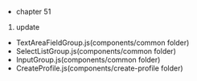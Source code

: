 - chapter 51
1. update
- TextAreaFieldGroup.js(components/common folder)
- SelectListGroup.js(components/common folder)
- InputGroup.js(components/common folder)
- CreateProfile.js(components/create-profile folder)
